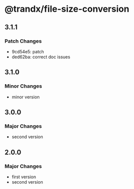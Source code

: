 # @trandx/file-size-conversion

## 3.1.1

### Patch Changes

- 9cd54e5: patch
- ded62ba: correct doc issues

## 3.1.0

### Minor Changes

- minor version

## 3.0.0

### Major Changes

- second version

## 2.0.0

### Major Changes

- first version
- second version
